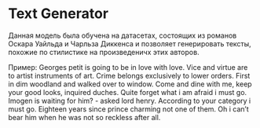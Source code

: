 # Text Generator


Данная модель была обучена на датасетах, состоящих из романов Оскара Уайльда и Чарльза Диккенса и позволяет генерировать тексты, похожие по стилистике на произведеничх этих авторов.

Пример:
Georges petit is going to be in love with love. Vice and virtue are to artist instruments of art. Crime belongs exclusively to lower orders.
First in dim woodland and walked over to window. Come and dine with me, keep your good looks, inquired duches.
Quite forget what i am afraid i must go.
Imogen is waiting for him? - asked lord henry.
According to your category i must go.
Eighteen years since prince charming not one of them.
Oh i can’t bear him when he was not so reckless after all.
